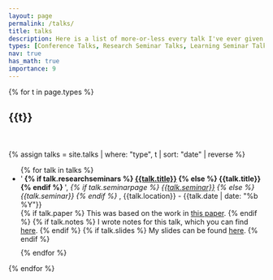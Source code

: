 ```yaml
---
layout: page
permalink: /talks/
title: talks
description: Here is a list of more-or-less every talk I've ever given.
types: [Conference Talks, Research Seminar Talks, Learning Seminar Talks, Other Talks]
nav: true
has_math: true
importance: 9
---
```


<div class="publications">

{% for t in page.types %}
  <h2 class="year">{{t}}</h2>
  <br>
  <br>
  {% assign talks = site.talks | where: "type", t | sort: "date" | reverse %}
  <ul>
  {% for talk in talks %}
    <li> 
        '<b>
            {% if talk.researchseminars %}
                <a href="{{ talk.researchseminars }}">{{talk.title}}</a>
            {% else %}
                {{talk.title}}
            {% endif %}
        </b>', 
        <i>
            {% if talk.seminarpage %}
                <a href="{{ talk.seminarpage }}">{{talk.seminar}}</a>
            {% else %}
                {{talk.seminar}}
            {% endif %}
        </i>,
        {{talk.location}} - {{talk.date | date: "%b %Y"}}
    </li>
    {% if talk.paper %}
        This was based on the work in <a href="{{ talk.paper }}">this paper</a>.
    {% endif %}
    {% if talk.notes %}
        I wrote notes for this talk, which you can find <a href="{{ '/assets/pdf' | relative_url}}/{{talk.notes}}">here</a>.
    {% endif %}
    {% if talk.slides %}
        My slides can be found <a href="{{ '/assets/pdf/slides' | relative_url}}/{{talk.slides}}">here</a>.
    {% endif %}
    <div style="margin-bottom:10px"></div>
  {% endfor %}
  </ul>
{% endfor %}

</div>

